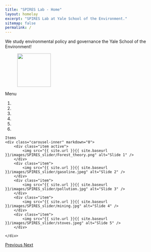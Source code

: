```yaml
---
title: "SPIRES Lab - Home"
layout: homelay
excerpt: "SPIRES Lab at Yale School of the Environment."
sitemap: false
permalink: /
---
```


We study environmental policy and governance the Yale School of the Environment!


<figure class="fourth">
  <img src="{{ site.url }}{{ site.baseurl }}/images/logopic/YSE_logo.png" style="width: 110px">
<!--   <img src="{{ site.url }}{{ site.baseurl }}/images/logopic/Logo_NWO.jpg" style="width: 120px"> -->
<!--   <img src="{{ site.url }}{{ site.baseurl }}/images/logopic/Logo_ERC.jpg" style="width: 110px"> -->
</figure>


<div markdown="0" id="carousel" class="carousel slide" data-ride="carousel" data-interval="4000" data-pause="hover" >
    Menu
    <ol class="carousel-indicators">
        <li data-target="#carousel" data-slide-to="0" class="active"></li>
        <li data-target="#carousel" data-slide-to="1"></li>
        <li data-target="#carousel" data-slide-to="2"></li>
        <li data-target="#carousel" data-slide-to="3"></li>
        <li data-target="#carousel" data-slide-to="4"></li>
        <li data-target="#carousel" data-slide-to="5"></li>
<!--         <li data-target="#carousel" data-slide-to="6"></li> -->
    </ol>

    Items
    <div class="carousel-inner" markdown="0">
        <div class="item active">
            <img src="{{ site.url }}{{ site.baseurl }}/images/SPIRES_slider/Forest_theory.png" alt="Slide 1" />
        </div>
        <div class="item">
            <img src="{{ site.url }}{{ site.baseurl }}/images/SPIRES_slider/gasoline.jpeg" alt="Slide 2" />
        </div>
        <div class="item">
            <img src="{{ site.url }}{{ site.baseurl }}/images/SPIRES_slider/pollution.jpg" alt="Slide 3" />
        </div>
        <div class="item">
            <img src="{{ site.url }}{{ site.baseurl }}/images/SPIRES_slider/mining.jpg" alt="Slide 4" />
        </div>
        <div class="item">
            <img src="{{ site.url }}{{ site.baseurl }}/images/SPIRES_slider/stoves.jpeg" alt="Slide 5" />
        </div>       
<!--          <div class="item">
            <img src="{{ site.url }}{{ site.baseurl }}/images/slider7001400/cake_web.jpg" alt="Slide 6" />
        </div> -->
    </div>
  <a class="left carousel-control" href="#carousel" role="button" data-slide="prev">
    <span class="glyphicon glyphicon-chevron-left" aria-hidden="true"></span>
    <span class="sr-only">Previous</span>
  </a>
  <a class="right carousel-control" href="#carousel" role="button" data-slide="next">
    <span class="glyphicon glyphicon-chevron-right" aria-hidden="true"></span>
    <span class="sr-only">Next</span>
  </a>
</div>




<!-- To this end, we develop novel spectroscopic-imaging scanning tunneling microscopy (SI-STM) tools to visualize the relevant quantum mechanical degrees of freedom. We want to be able to build the perfect instruments to answer the  scientific questions we deem most important (see [Research](research)).

We are located at Leiden University, the birthplace of superconductivity and home to Kamerlingh Onnes, Lorentz, Huygens, Einstein, de Sitter, and others (see e.g. [the wall of signatures from Ehrenfest lecturers](https://www.lorentz.leidenuniv.nl/history/colloquium/muur_heel.html)). We exchange ideas and work with our neighbors from [Quantum Matter & Optics](http://www.physics.leidenuniv.nl/qo-home), as well as with the colleagues from our [world-class theory section](https://www.lorentz.leidenuniv.nl).
 -->
<!--  **We are  looking for passionate new PhD students, Postdocs, and Master students to join the team** [(more info)]({{ site.url }}{{ site.baseurl }}/vacancies) **!**


We are grateful for funding from Leiden University, [NWO](www.nwo.nl) ([Vidi talent scheme](http://www.nwo.nl/en/research-and-results/programmes/Talent+Scheme) and the [Frontiers in Nanoscience program](https://www.universiteitleiden.nl/en/research/research-projects/science/frontiers-of-nanoscience-nanofront)), and from an [ERC starting grant](https://erc.europa.eu/funding/starting-grants).

<figure class="fourth">
  <img src="{{ site.url }}{{ site.baseurl }}/images/logopic/Logo_Leiden.jpg" style="width: 210px">
  <img src="{{ site.url }}{{ site.baseurl }}/images/logopic/Logo_Nanofront.jpg" style="width: 110px">
  <img src="{{ site.url }}{{ site.baseurl }}/images/logopic/Logo_NWO.jpg" style="width: 120px">
  <img src="{{ site.url }}{{ site.baseurl }}/images/logopic/Logo_ERC.jpg" style="width: 110px">
</figure> -->
